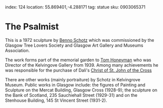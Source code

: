 index: 124
location: 55.869401,-4.288171
tag: statue
sku: 0903065371

# The Psalmist

This is a 1972 sculpture by [Benno Schotz][1] which was commissioned by
the Glasgow Tree Lovers Society and Glasgow Art Gallery and Museums
Association.

The work forms part of the memorial garden to [Tom Honeyman][2] who
was Director of the Kelvingove Gallery from 1939.  Among many
achievements he was responsible for the purchase of Dali's
[Christ of St. John of the Cross][3]

There are other works (mainly portraiture) by Schotz in Kelvingrove
Museum.  Public works in Glasgow include: the figures of Painting and
Sculpture on the Mercat Building, Glasgow Cross (1928-9); the
sculpture on the Bank of Scotland, 235 Sauchiehall Street (1929-31)
and on the Stenhouse Building, 145 St Vincent Street (1931-2).

[1]: /wiki/Benno_Schotz
[2]: /wiki/Tom_Honeyman
[3]: /wiki/Christ_of_Saint_John_of_the_Cross
